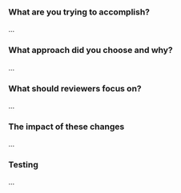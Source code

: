 ### What are you trying to accomplish?
<!--
Link to an issue or provide enough context so that someone new can understand the 'why' behind this change.
-->

...

### What approach did you choose and why?
<!--
There are many ways to solve a problem. How did you approach this problem and why?
-->

...

### What should reviewers focus on?
<!--
Outline anything you'd like reviewers to pay extra attention to. List open questions for discussion.
-->

...

### The impact of these changes
<!--
Are there any specific impacts from this change that you'd like to call out?
-->

...

### Testing
<!--
Are there any test results or screenshots that would be useful to include? How can a reviewer try out your change?
-->

...
